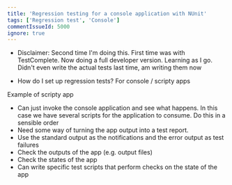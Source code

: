 ```yaml
---
title: 'Regression testing for a console application with NUnit'
tags: ['Regression test', 'Console']
commentIssueId: 5000
ignore: true
---
```


* Disclaimer: Second time I'm doing this. First time was with TestComplete. Now doing a full developer version. Learning as I go. Didn't even write the actual tests last time, am writing them now

* How do I set up regression tests? For console / scripty apps

Example of scripty app

* Can just invoke the console application and see what happens. In this case we have several scripts for the application to consume. Do this in a sensible order
* Need some way of turning the app output into a test report.
 * Use the standard output as the notifications and the error output as test failures
* Check the outputs of the app (e.g. output files)
* Check the states of the app
* Can write specific test scripts that perform checks on the state of the app 